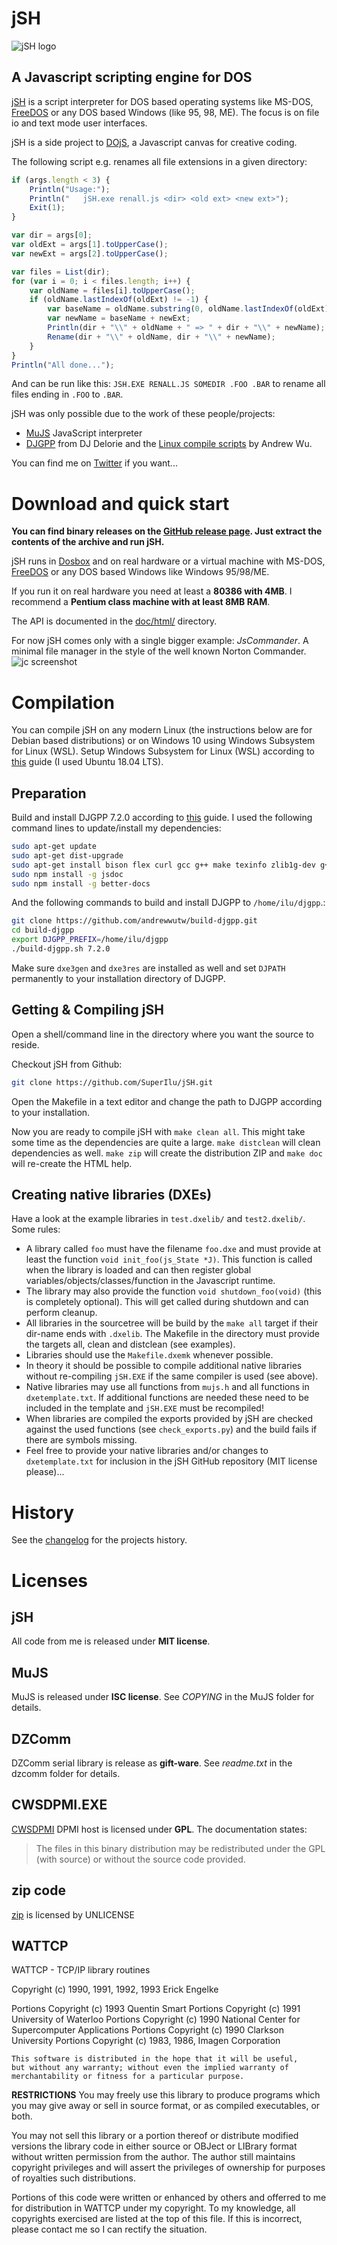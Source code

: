 # jSH
![jSH logo](/doc/jSH.png)
## A Javascript scripting engine for DOS
[jSH](https://github.com/SuperIlu/jSH) is a script interpreter for DOS based operating systems like MS-DOS, [FreeDOS](http://freedos.org/) or any DOS based Windows (like 95, 98, ME). The focus is on file io and text mode user interfaces.

jSH is a side project to [DOjS](https://github.com/SuperIlu/DOjS), a Javascript canvas for creative coding.

The following script e.g. renames all file extensions in a given directory:
```Javascript
if (args.length < 3) {
	Println("Usage:");
	Println("   jSH.exe renall.js <dir> <old ext> <new ext>");
	Exit(1);
}

var dir = args[0];
var oldExt = args[1].toUpperCase();
var newExt = args[2].toUpperCase();

var files = List(dir);
for (var i = 0; i < files.length; i++) {
	var oldName = files[i].toUpperCase();
	if (oldName.lastIndexOf(oldExt) != -1) {
		var baseName = oldName.substring(0, oldName.lastIndexOf(oldExt));
		var newName = baseName + newExt;
		Println(dir + "\\" + oldName + " => " + dir + "\\" + newName);
		Rename(dir + "\\" + oldName, dir + "\\" + newName);
	}
}
Println("All done...");
```
And can be run like this: `JSH.EXE RENALL.JS SOMEDIR .FOO .BAR` to rename all files ending in `.FOO` to `.BAR`.

jSH was only possible due to the work of these people/projects:
* [MuJS](https://mujs.com/) JavaScript interpreter
* [DJGPP](http://www.delorie.com/djgpp/) from DJ Delorie and the [Linux compile scripts](https://github.com/andrewwutw/build-djgpp) by Andrew Wu.

You can find me on [Twitter](https://twitter.com/dec_hl) if you want...

# Download and quick start
**You can find binary releases on the [GitHub release page](https://github.com/SuperIlu/jSH/releases). Just extract the contents of the archive and run jSH.**

jSH runs in [Dosbox](https://www.dosbox.com/) and on real hardware or a virtual machine with MS-DOS, [FreeDOS](https://www.freedos.org/) or any DOS based Windows like Windows 95/98/ME.

If you run it on real hardware you need at least a **80386 with 4MB**. I recommend a **Pentium class machine with at least 8MB RAM**.

The API is documented in the [doc/html/](http://htmlpreview.github.io/?https://github.com/SuperIlu/jSH/blob/master/doc/html/index.html) directory.

For now jSH comes only with a single bigger example: *JsCommander*. A minimal file manager in the style of the well known Norton Commander.
![jc screenshot](/doc/JsCommander.PNG)


# Compilation
You can compile jSH on any modern Linux (the instructions below are for Debian based distributions) or on Windows 10 using Windows Subsystem for Linux (WSL).
Setup Windows Subsystem for Linux (WSL) according to [this](https://docs.microsoft.com/en-us/windows/wsl/install-win10) guide (I used Ubuntu 18.04 LTS).

## Preparation
Build and install DJGPP 7.2.0 according to [this](https://github.com/andrewwutw/build-djgpp) guide.
I used the following command lines to update/install my dependencies:
```bash
sudo apt-get update
sudo apt-get dist-upgrade
sudo apt-get install bison flex curl gcc g++ make texinfo zlib1g-dev g++ unzip htop screen git bash-completion build-essential npm python-yaml zip dos2unix python3
sudo npm install -g jsdoc
sudo npm install -g better-docs
```

And the following commands to build and install DJGPP to `/home/ilu/djgpp`.:
```bash
git clone https://github.com/andrewwutw/build-djgpp.git
cd build-djgpp
export DJGPP_PREFIX=/home/ilu/djgpp
./build-djgpp.sh 7.2.0
```

Make sure `dxe3gen` and `dxe3res` are installed as well and set `DJPATH` permanently to your installation directory of DJGPP.

## Getting & Compiling jSH
Open a shell/command line in the directory where you want the source to reside.

Checkout jSH from Github:
```bash
git clone https://github.com/SuperIlu/jSH.git
```

Open the Makefile in a text editor and change the path to DJGPP according to your installation.

Now you are ready to compile jSH with `make clean all`. This might take some time as the dependencies are quite a large.
`make distclean` will clean dependencies as well. `make zip` will create the distribution ZIP and `make doc` will re-create the HTML help.

## Creating native libraries (DXEs)
Have a look at the example libraries in `test.dxelib/` and `test2.dxelib/`. Some rules:
* A library called `foo` must have the filename `foo.dxe` and must provide at least the function `void init_foo(js_State *J)`. This function is called when the library is loaded and can then register global variables/objects/classes/function in the Javascript runtime.
* The library may also provide the function `void shutdown_foo(void)` (this is completely optional). This will get called during shutdown and can perform cleanup.
* All libraries in the sourcetree will be build by the `make all` target if their dir-name ends with `.dxelib`. The Makefile in the directory must provide the targets all, clean and distclean (see examples).
* Libraries should use the `Makefile.dxemk` whenever possible.
* In theory it should be possible to compile additional native libraries without re-compiling `jSH.EXE` if the same compiler is used (see above). 
* Native libraries may use all functions from `mujs.h` and all functions in `dxetemplate.txt`. If additional functions are needed these need to be included in the template and `jSH.EXE` must be recompiled!
* When libraries are compiled the exports provided by jSH are checked against the used functions (see `check_exports.py`) and the build fails if there are symbols missing.
* Feel free to provide your native libraries and/or changes to `dxetemplate.txt` for inclusion in the jSH GitHub repository (MIT license please)...

# History
See the [changelog](/CHANGELOG.md) for the projects history.

# Licenses
## jSH
All code from me is released under **MIT license**.

## MuJS
MuJS is released under **ISC license**. See *COPYING* in the MuJS folder for details.

## DZComm
DZComm serial library is release as **gift-ware**. See *readme.txt* in the dzcomm folder for details.

## CWSDPMI.EXE
[CWSDPMI](http://sandmann.dotster.com/cwsdpmi/) DPMI host is licensed under **GPL**. The documentation states:
> The files in this binary distribution may be redistributed under the GPL (with source) or without the source code provided.

## zip code
[zip](https://github.com/kuba--/zip) is licensed by UNLICENSE

## WATTCP
WATTCP - TCP/IP library routines

Copyright (c) 1990, 1991, 1992, 1993 Erick Engelke

Portions Copyright (c) 1993  Quentin Smart
Portions Copyright (c) 1991  University of Waterloo
Portions Copyright (c) 1990  National Center for Supercomputer Applications
Portions Copyright (c) 1990  Clarkson University
Portions Copyright (c) 1983, 1986, Imagen Corporation

    This software is distributed in the hope that it will be useful,
    but without any warranty; without even the implied warranty of
    merchantability or fitness for a particular purpose.

**RESTRICTIONS**
You may freely use this library to produce programs which you may give
away or sell in source format, or as compiled executables, or both.

You may not sell this library or a portion thereof or distribute modified
versions the library code in either source or OBJect or LIBrary format
without written permission from the author.  The author still maintains
copyright privileges and will assert the privileges of ownership for
purposes of royalties such distributions.

Portions of this code were written or enhanced by others and offerred
to me for distribution in WATTCP under my copyright.  To my knowledge,
all copyrights exercised are listed at the top of this file.  If this
is incorrect, please contact me so I can rectify the situation.
